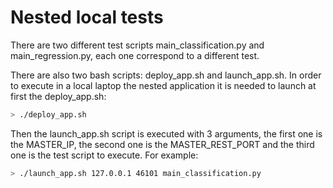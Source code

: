 # Nested local tests
There are two different test scripts main_classification.py and main_regression.py, each one correspond to a different test.

There are also two bash scripts: deploy_app.sh and launch_app.sh. In order to execute in a local laptop the nested application it is needed to launch at first the deploy_app.sh:
```bash
> ./deploy_app.sh
```
Then the launch_app.sh script is executed with 3 arguments, the first one is the MASTER_IP, the second one is the MASTER_REST_PORT and the third one is the test script to execute. For example:
```bash
> ./launch_app.sh 127.0.0.1 46101 main_classification.py
```
